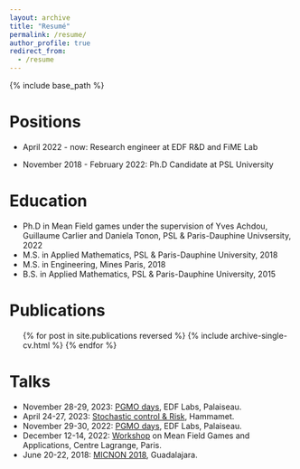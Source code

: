 ```yaml
---
layout: archive
title: "Resumé"
permalink: /resume/
author_profile: true
redirect_from:
  - /resume
---
```


{% include base_path %}

Positions
======
* April 2022 - now: Research engineer at EDF R&D and FiME Lab

* November 2018 - February 2022: Ph.D Candidate at PSL University
  
Education
======
* Ph.D in Mean Field games under the supervision of Yves Achdou, Guillaume Carlier and Daniela Tonon, PSL & Paris-Dauphine Univsersity, 2022 
* M.S. in Applied Mathematics, PSL & Paris-Dauphine University, 2018
* M.S. in Engineering, Mines Paris, 2018
* B.S. in Applied Mathematics, PSL & Paris-Dauphine University, 2015

Publications
======
  <ul>{% for post in site.publications reversed %}
    {% include archive-single-cv.html %}
  {% endfor %}</ul>
  
Talks
======
* November 28-29, 2023: <a href="https://easychair.org/smart-program/PGMODAYS2023/">PGMO days</a>, EDF Labs, Palaiseau. 
* April 24-27, 2023: <a href="https://sites.google.com/view/workshophammamet/home">Stochastic control & Risk</a>, Hammamet.
* November 29-30, 2022: <a href="https://easychair.org/smart-program/PGMODAYS2022/">PGMO days</a>, EDF Labs, Palaiseau.
* December 12-14, 2022: <a href="https://www.mfg-and-applications.fr/homepage">Workshop</a> on Mean Field Games and Applications, Centre Lagrange, Paris.
* June 20-22, 2018: <a href="https://micnon2018.org/">MICNON 2018</a>, Guadalajara.


